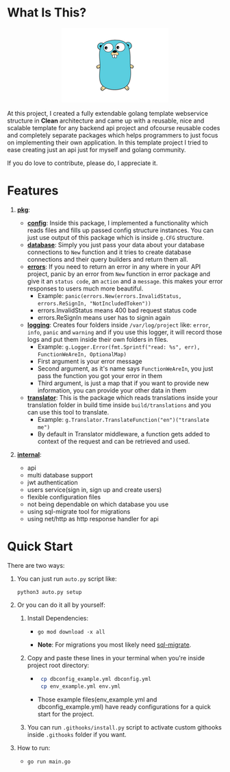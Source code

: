 # What Is This?

<p align="center">
<img src="images/golang.png"></img>
</p>

At this project, I created a fully extendable golang template webservice structure in **Clean** architecture and came up with a reusable, nice and scalable template for any backend api project and ofcourse reusable codes and completely separate packages which helps programmers to just focus on implementing their own application. In this template project I tried to ease creating just an api just for myself and golang community.

If you do love to contribute, please do, I appreciate it.

# Features

1. [**pkg**](./pkg):

   - [**config**](pkg/config): Inside this package, I implemented a functionality which reads files and fills up passed config structure instances. You can just use output of this package which is inside `g.CFG` structure.
   - [**database**](pkg/database): Simply you just pass your data about your database connections to `New` function and it tries to create database connections and their query builders and return them all.
   - [**errors**](pkg/errors/): If you need to return an error in any where in your API project, panic by an error from `New` function in error package and give it an `status code`, an `action` and a `message`. this makes your error responses to users much more beautiful.
     - Example: `panic(errors.New(errors.InvalidStatus, errors.ReSignIn, "NotIncludedToken"))`
     - errors.InvalidStatus means 400 bad request status code
     - errors.ReSignIn means user has to signin again
   - [**logging**](pkg/logging/): Creates four folders inside `/var/log/project` like: `error`, `info`, `panic` and `warning` and if you use this logger, it will record those logs and put them inside their own folders in files.
     - Example: `g.Logger.Error(fmt.Sprintf("read: %s", err), FunctionWeAreIn, OptionalMap)`
     - First argument is your error message
     - Second argument, as it's name says `FunctionWeAreIn`, you just pass the function you got your error in them
     - Third argument, is just a map that if you want to provide new information, you can provide your other data in them
   - [**translator**](pkg/translator/): This is the package which reads translations inside your translation folder in build time inside `build/translations` and you can use this tool to translate.
     - Example: `g.Translator.TranslateFunction("en")("translate me")`
     - By default in Translator middleware, a function gets added to context of the request and can be retrieved and used.

2. [**internal**](./internal/):
   - api
   - multi database support
   - jwt authentication
   - users service(sign in, sign up and create users)
   - flexible configuration files
   - not being dependable on which database you use
   - using sql-migrate tool for migrations
   - using net/http as http response handler for api

# Quick Start

There are two ways:

1. You can just run `auto.py` script like:

   ```
   python3 auto.py setup
   ```

2. Or you can do it all by yourself:

   1. Install Dependencies:

      - ```
        go mod download -x all
        ```
      - **Note**: For migrations you most likely need [sql-migrate].

   2. Copy and paste these lines in your terminal when you're inside project root directory:

      - ```bash
         cp dbconfig_example.yml dbconfig.yml
         cp env_example.yml env.yml
        ```
      - Those example files(env_example.yml and dbconfig_example.yml) have ready configurations for a quick start for the project.

   3. You can run `.githooks/install.py` script to activate custom githooks inside `.githooks` folder if you want.

3. How to run:
   - `go run main.go`

[sql-migrate]: https://github.com/rubenv/sql-migrate

